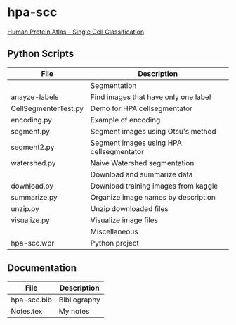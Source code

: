 # hpa-scc
[Human Protein Atlas - Single Cell Classification](https://www.kaggle.com/c/hpa-single-cell-image-classification)

## Python Scripts

|File|Description|
|---------------------|-------------------------------------------------------------------------------------------------|
||Segmentation|
|anayze-labels|Find images  that have only one label|
|CellSegmenterTest.py|Demo for HPA cellsegmentator|
|encoding.py|Example of encoding|
|segment.py|Segment images using Otsu's method|
|segment2.py|Segment images using HPA cellsegmentator|
|watershed.py|Naive Watershed segmentation|
||Download and summarize data|
|download.py|Download training images from kaggle|
|summarize.py|Organize image names by description|
|unzip.py|Unzip downloaded files|
|visualize.py|Visualize image files|
||Miscellaneous|
|hpa-scc.wpr|Python project|


## Documentation

|File|Description|
|-----------------|-------------------------------------------------------------------------------------------------|
|hpa-scc.bib|Bibliography|
|Notes.tex|My notes|
